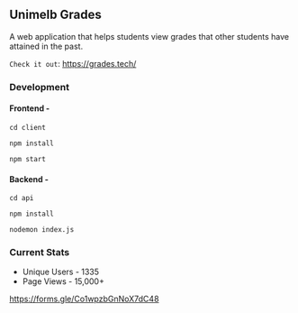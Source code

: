 ## Unimelb Grades

A web application that helps students view grades that other students have attained in the past.

`Check it out`: https://grades.tech/

### Development

#### Frontend -

```
cd client
```

```
npm install
```

```
npm start
```

#### Backend -

```
cd api
```

```
npm install
```

```
nodemon index.js
```

### Current Stats

- Unique Users - 1335
- Page Views - 15,000+



https://forms.gle/Co1wpzbGnNoX7dC48
